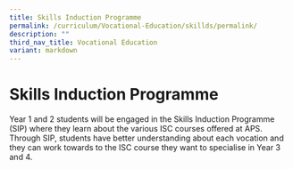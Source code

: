 ```yaml
---
title: Skills Induction Programme
permalink: /curriculum/Vocational-Education/skillds/permalink/
description: ""
third_nav_title: Vocational Education
variant: markdown
---
```

Skills Induction Programme
===========================


Year 1 and 2 students will be engaged in the Skills Induction Programme (SIP) where they learn about the various ISC courses offered at APS. Through SIP, students have better understanding about each vocation and they can work towards to the ISC course they want to specialise in Year 3 and 4. 